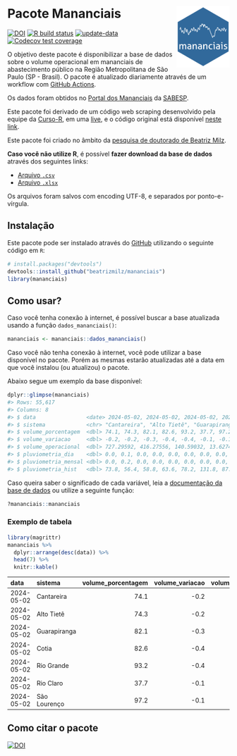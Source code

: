 
<!-- README.md is generated from README.Rmd. Please edit that file -->

# Pacote Mananciais <img src="man/figures/hexlogo.png" align="right" width = "120px"/>

<!-- badges: start -->

[![DOI](https://zenodo.org/badge/DOI/10.5281/zenodo.4733056.svg)](https://doi.org/10.5281/zenodo.4733056)
[![R build
status](https://github.com/beatrizmilz/mananciais/workflows/R-CMD-check/badge.svg)](https://github.com/beatrizmilz/mananciais/actions)
[![update-data](https://github.com/beatrizmilz/mananciais/actions/workflows/2-update_data.yaml/badge.svg)](https://github.com/beatrizmilz/mananciais/actions/workflows/2-update_data.yaml)
[![Codecov test
coverage](https://codecov.io/gh/beatrizmilz/mananciais/branch/master/graph/badge.svg)](https://codecov.io/gh/beatrizmilz/mananciais?branch=master)
<!-- badges: end -->

O objetivo deste pacote é disponibilizar a base de dados sobre o volume
operacional em mananciais de abastecimento público na Região
Metropolitana de São Paulo (SP - Brasil). O pacote é atualizado
diariamente através de um workflow com [GitHub
Actions](https://github.com/beatrizmilz/mananciais/actions).

Os dados foram obtidos no [Portal dos
Mananciais](http://mananciais.sabesp.com.br/Situacao) da
[SABESP](http://site.sabesp.com.br/site/Default.aspx).

Este pacote foi derivado de um código web scraping desenvolvido pela
equipe da [Curso-R](https://www.curso-r.com/), em uma
[live](https://youtu.be/jvZIxrMmOcQ), e o código original está
disponível [neste
link](https://github.com/curso-r/lives/blob/master/drafts/20200730_scraper_sabesp.R).

Este pacote foi criado no âmbito da [pesquisa de doutorado de Beatriz
Milz](https://beatrizmilz.github.io/tese/).

**Caso você não utilize R**, é possível **fazer download da base de
dados** através dos seguintes links:

- [Arquivo
  `.csv`](https://github.com/beatrizmilz/mananciais/raw/master/inst/extdata/mananciais.csv)
- [Arquivo
  `.xlsx`](https://github.com/beatrizmilz/mananciais/blob/master/inst/extdata/mananciais.xlsx?raw=true)

Os arquivos foram salvos com encoding UTF-8, e separados por
ponto-e-vírgula.

## Instalação

Este pacote pode ser instalado através do [GitHub](https://github.com/)
utilizando o seguinte código em `R`:

``` r
# install.packages("devtools")
devtools::install_github("beatrizmilz/mananciais")
library(mananciais)
```

## Como usar?

Caso você tenha conexão à internet, é possível buscar a base atualizada
usando a função `dados_mananciais()`:

``` r
mananciais <- mananciais::dados_mananciais() 
```

Caso você não tenha conexão à internet, você pode utilizar a base
disponível no pacote. Porém as mesmas estarão atualizadas até a data em
que você instalou (ou atualizou) o pacote.

Abaixo segue um exemplo da base disponível:

``` r
dplyr::glimpse(mananciais)
#> Rows: 55,617
#> Columns: 8
#> $ data                <date> 2024-05-02, 2024-05-02, 2024-05-02, 2024-05-02, 2…
#> $ sistema             <chr> "Cantareira", "Alto Tietê", "Guarapiranga", "Cotia…
#> $ volume_porcentagem  <dbl> 74.1, 74.3, 82.1, 82.6, 93.2, 37.7, 97.2, 74.3, 74…
#> $ volume_variacao     <dbl> -0.2, -0.2, -0.3, -0.4, -0.4, -0.1, -0.1, -0.2, -0…
#> $ volume_operacional  <dbl> 727.29592, 416.27556, 140.59032, 13.62740, 104.598…
#> $ pluviometria_dia    <dbl> 0.0, 0.1, 0.0, 0.0, 0.0, 0.0, 0.0, 0.0, 0.1, 0.0, …
#> $ pluviometria_mensal <dbl> 0.0, 0.2, 0.0, 0.0, 0.0, 0.0, 0.0, 0.0, 0.1, 0.0, …
#> $ pluviometria_hist   <dbl> 73.8, 56.4, 58.8, 63.6, 78.2, 131.8, 87.6, 73.8, 5…
```

Caso queira saber o significado de cada variável, leia a [documentação
da base de
dados](https://beatrizmilz.github.io/mananciais/reference/mananciais.html)
ou utilize a seguinte função:

``` r
?mananciais::mananciais
```

### Exemplo de tabela

``` r
library(magrittr)
mananciais %>% 
  dplyr::arrange(desc(data)) %>% 
  head(7) %>%
  knitr::kable()
```

| data       | sistema      | volume_porcentagem | volume_variacao | volume_operacional | pluviometria_dia | pluviometria_mensal | pluviometria_hist |
|:-----------|:-------------|-------------------:|----------------:|-------------------:|-----------------:|--------------------:|------------------:|
| 2024-05-02 | Cantareira   |               74.1 |            -0.2 |          727.29592 |              0.0 |                 0.0 |              73.8 |
| 2024-05-02 | Alto Tietê   |               74.3 |            -0.2 |          416.27556 |              0.1 |                 0.2 |              56.4 |
| 2024-05-02 | Guarapiranga |               82.1 |            -0.3 |          140.59032 |              0.0 |                 0.0 |              58.8 |
| 2024-05-02 | Cotia        |               82.6 |            -0.4 |           13.62740 |              0.0 |                 0.0 |              63.6 |
| 2024-05-02 | Rio Grande   |               93.2 |            -0.4 |          104.59899 |              0.0 |                 0.0 |              78.2 |
| 2024-05-02 | Rio Claro    |               37.7 |            -0.1 |            5.15467 |              0.0 |                 0.0 |             131.8 |
| 2024-05-02 | São Lourenço |               97.2 |            -0.1 |           86.34397 |              0.0 |                 0.0 |              87.6 |

## Como citar o pacote

[![DOI](https://zenodo.org/badge/DOI/10.5281/zenodo.4733056.svg)](https://doi.org/10.5281/zenodo.4733056)

